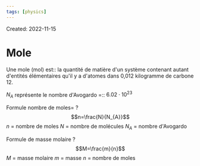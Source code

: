 ```yaml
---
tags: [physics] 
---
```

Created: 2022-11-15

# Mole


Une mole (mol) est:: la quantité de matière d'un système contenant autant d'entités élémentaires qu'il y a d'atomes dans 0,012 kilogramme de carbone 12.

$N_A$ représente le nombre d'Avogardo =:: $6.02 \cdot 10^{23}$
<!--SR:!2024-02-11,6,130-->

Formule nombre de moles=
?
$$n=\frac{N}{N_{A}}$$
$n$ = nombre de moles
$N$ = nombre de molécules
$N_{A}$ = nombre d'Avogardo
<!--SR:!2024-04-11,160,190-->

Formule de masse molaire
?
$$M=\frac{m}{n}$$
$M$ = masse molaire
$m$ = masse
$n$ = nombre de moles
<!--SR:!2024-03-06,49,208-->
